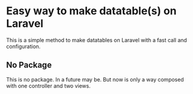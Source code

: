 # Easy way to make datatable(s) on Laravel
This is a simple method to make datatables on Laravel with a fast call and configuration.

## No Package
This is no package. In a future may be.
But now is only a way composed with one controller and two views.